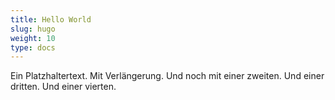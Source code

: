 ```yaml
---
title: Hello World
slug: hugo
weight: 10
type: docs
---
```


Ein Platzhaltertext. Mit Verlängerung. Und noch mit einer zweiten. Und einer dritten. Und einer vierten.